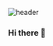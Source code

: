 ![header](https://capsule-render.vercel.app/api?type=waving&color=auto&height=200&section=header&text=Jeongeon%20Sung&fontSize=90&fontColor=ffffff&fontAlignY=35&animation=twinkling&stroke=bebebe)

### Hi there 👋

<!--0:ffe6f8,100:e7e7ff
**sungjeongeon/sungjeongeon** is a ✨ _special_ ✨ repository because its `README.md` (this file) appears on your GitHub profile.

Here are some ideas to get you started:

- 🔭 I’m currently working on ...
- 🌱 I’m currently learning ...
- 👯 I’m looking to collaborate on ...
- 🤔 I’m looking for help with ...
- 💬 Ask me about ...
- 📫 How to reach me: ...
- 😄 Pronouns: ...
- ⚡ Fun fact: ...
-->
